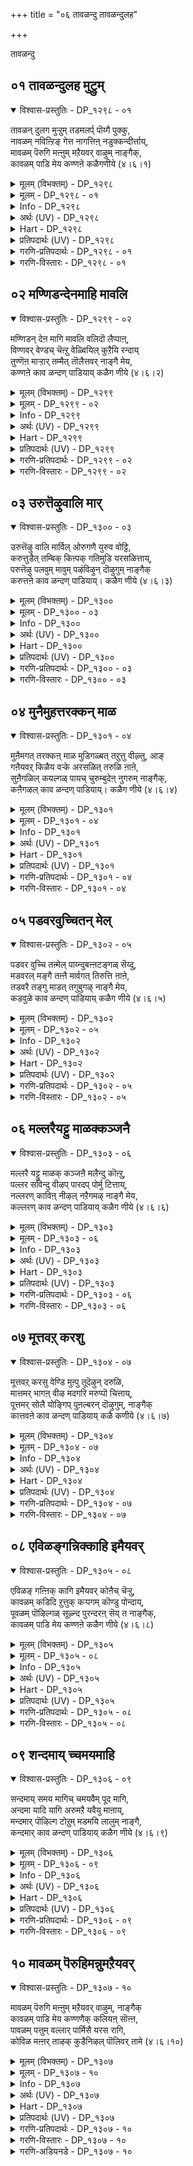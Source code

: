 +++
title = "०६ तावळन्दु तावळन्दुलह"

+++

तावळन्दु

## ०१ तावळन्दुलह मुट्रुम्

<details open><summary>विश्वास-प्रस्तुतिः - DP_१२९८ - ०१</summary>

तावळन् दुलग मुऱ्ऱुम् तडमलर्प् पॊय्गै पुक्कु,  
नावळम् नविऩ्ऱिङ् गेत्त नागत्तिऩ् नडुक्कन्दीर्त्ताय्,  
मावळम् पॆरुगि मऩ्ऩुम् मऱैयवर् वाऴुम् नाङ्गैक्,  
कावळम् पाडि मेय कण्णऩे कळैगणीये (४।६।१)
</details>

<details><summary>मूलम् (विभक्तम्) - DP_१२९८</summary>

१२९८ ## ता अळन्दु उलगम् मुऱ्ऱुम् *   
तड मलर्प् पॊय्गै पुक्कु *   
ना वळम् नविऩ्ऱु अङ्गु एत्त *   
नागत्तिऩ् नडुक्कम् तीर्त्ताय् **   
मा वळम् पॆरुगि मऩ्ऩुम् *   
मऱैयवर् वाऴुम् नाङ्गै *   
कावळम्बाडि मेय *   
कण्णऩे कळैगण् नीये १
</details>

<details><summary>मूलम् - DP_१२९८ - ०१</summary>

तावळन् दुलग मुऱ्ऱुम् तडमलर्प् पॊय्गै पुक्कु,  
नावळम् नविऩ्ऱिङ् गेत्त नागत्तिऩ् नडुक्कन्दीर्त्ताय्,  
मावळम् पॆरुगि मऩ्ऩुम् मऱैयवर् वाऴुम् नाङ्गैक्,  
कावळम् पाडि मेय कण्णऩे कळैगणीये (४।६।१)
</details>

<details><summary>Info - DP_१२९८</summary>

{'uv_id': 'PT_४_६', 'rAga': 'Madhyamāvati / मत्यमावदि', 'tAla': 'Jambai / जम्बै', 'bhAva': 'Self'}
</details>

<details><summary>अर्थः (UV) - DP_१२९८</summary>

उलगमॆल्लाम् सुऱ्ऱित्तिरिन्दु पॆरिय पूक्कळैयुडैय ऒरु तडागत्तिल् इऱङ्गि नावुक्कु इऩिय तिरुनामङ्गळै सॊल्लि तुदिक्क याऩैयिऩ् अच्चत्तै पोक्किऩवऩे! अदिग सॆल्वम् पॆरुगि इरुक्कुम् वैदिगर्गळ् वाऴुम् तिरुनाङ्गूरिऩ् तिरुक्कावळम्बाडियिलिरुक्कुम् कण्णऩे! नीये काप्पाऱ्ऱ वेण्डुम्
</details>

<details><summary>Hart - DP_१२९८</summary>

O Kaṇṇā, you measured the earth and the sky  
with your feet at the sacrifice of king Mahabali:  
You came to the large blooming pond,  
killed the crocodile and saved Gajendra the elephant  
when he worshiped you and called you:  
You stay in Kāvaḷandaṇbāḍi  
where wealth flourishes and Vediyars recite the Vedas:  
Take away our troubles:
</details>

<details><summary>प्रतिपदार्थः (UV) - DP_१२९८</summary>

**उलगम् मुऱ्ऱुम्** = उलगमॆल्लाम्; **ता अळन्दु** = सुऱ्ऱित्तिरिन्दु; **तड मलर्** = पॆरिय पूक्कळैयुडैय; **पॊय्गै** = ऒरु तडागत्तिल्; **पुक्कु** = इऱङ्गि; **ना वळम्** = नावुक्कु इऩिय; **नविऩ्ऱु** = तिरुनामङ्गळै सॊल्लि; **अङ्गु एत्त** = तुदिक्क; **नागत्तिऩ्** = याऩैयिऩ्; **नडुक्कम्** = अच्चत्तै; **तीर्त्ताय्!** = पोक्किऩवऩे!; **मा वळम्** = अदिग सॆल्वम्; **पॆरुगि मऩ्ऩुम्** = पॆरुगि इरुक्कुम्; **मऱैयवर् वाऴुम्** = वैदिगर्गळ् वाऴुम्; **नाङ्गै** = तिरुनाङ्गूरिऩ्; **कावळम्बाडि मेय** = तिरुक्कावळम्बाडियिलिरुक्कुम्; **कण्णऩे!** = कण्णऩे!; **कळैगण् नीये** = नीये काप्पाऱ्ऱ वेण्डुम्
</details>

<details><summary>गरणि-प्रतिपदार्थः - DP_१२९८ - ०१</summary>

तान् = तानु, उलहम् मुट्रुम् = लोकगळॆल्लवन्नू, अळन्दु = अळॆदु, तड = विशालवाद, मलर् = हूगळिरुव, पॊय् है = सरोवरवन्नु, पुक्कु = प्रवेशिसि, ना = नालगॆगॆ, वळम् = रुचिकरवाद्दु \(सॊगसाद्दु\), नविन्ऱु = हेळुत्ता, अङ्गु = अल्लि, एत्त = स्तुतिसुव, नाहत्तिन् = आनॆय, नडुक्कुम् = नडुकवन्नु, तीर् त्ताय् = तीरिसिदवने, मा = हिरिमॆयू, वळम् = सॊबगू, पॆरुहि = अभिवृद्धिगॊण्डु, मन्नु = शाश्वतवागिरुव मऱैयवर् = वेदविद्वांसरु, वाऴुम् = बाळुव, नाङ्गै = तिरुनाङ्गूरिन, कावळम् पादि = तिरुक्कावळम्बाडि क्षेत्रदल्लि, मेय = नॆलसिरुव, कण्णने = कृष्णने, कळै कणिये = सॊबगिन गणिये. 
</details>

<details><summary>गरणि-विस्तारः - DP_१२९८ - ०१</summary>

तानु लोकगळॆल्लवन्नू अळॆदु, विशालवाद हूगळिरुव सरोवरवन्नु प्रवेशिसि, नालगॆगॆ रुचिकरवाद सॊगसादन्नू \(भगवन्नामगळन्नु\) हेळुत्ता, अल्लि, स्तुतिसुव आनॆय नडुकवन्नु तीरिसिदवने, हिरिमॆयू सॊबगू वृद्धिगॊण्डु शाश्वतवागिरुव वेद विद्वांसरु वासिसुव तिरुनाङ्गूरिन तिरुक्कावळम्बाडि क्षेत्रदल्लि नॆलसिरुव कृष्णने, सॊबगिन गणिये. 

ई तिरुमॊऴियल्लि तिरुनाङ्गूरिन मत्तॊन्दु पवित्रक्षेत्रवाद तिरुक्कावळम्बाडियल्लि नॆलसिरुव भगवन्तनन्नु आळ्वाररु स्तुतिसुत्तारॆ. तिरुक्कावळम् पाडियू बहळ पवित्रवाद क्षेत्र. अल्लि वासिसुव भक्तरु भगवन्तन नामसङ्कीर्तनॆ माडुत्ता तम्म नालगॆगॆ अदर रुचियन्नु सवियुवन्तॆ माडुत्तारॆ. अल्लदॆ, अवरु वेदपण्डितरु. नालगॆगॆ अलङ्कारप्रायवाद वेदगळन्नुसदा पठिसुत्ता उच्चरिसुत्ता कालकळॆयुत्तारॆ. अल्लि नॆलसिरुव भगवन्तनुभक्तर कण्मनगळन्नु तणिसुव, सॊबगिन गणियाद श्रीकृष्णने, हिन्दॆ अवने तन्न ऎरडे हॆज्जॆगळिन्द ऎल्ला लोकगळन्नू अळॆदुकॊण्ड अद्भुताकारियाद त्रिविक्रमनु. कडुसङ्कटक्कॆ सिक्किबिद्द गजेन्द्रनन्नु मॊसळॆय बायिन्द रक्षिसि अनुग्रहिसिदवनु. “आ गजेन्द्रनन्नु, वेदपण्डितरन्नु, भक्तरन्नु रक्षिसुव हागॆये, स्वामी, नन्नन्नू कापाडु” ऎन्दु बेडुत्तारॆ, आळ्वाररु. 

दॊड्डदॊड्ड सुन्दरवाद तावरॆ हूगळु अरळिरुव विशालवाद सरोवरवन्नु, लोकवन्नॆल्ला सुत्ताडि बसवळिद आनॆयॊन्दु, तन्न दणिवन्नारिसिकॊळ्ळुवुदक्कागि, प्रवेशिसितु. अन्थ समयवन्ने कायुत्तिद्द मॊसळॆ अदर कालन्नु बलवागि हिडियितु. आनॆयु ऎष्टु ऎळॆदाडिदरू मॊसळॆयिन्द बिडिसिकॊळ्ळलु आगलिल्ल. बहळ हॊत्तु हीगॆ प्रयत्निसिदरू साध्यवागलिल्ल. आनॆय बलकुन्दितु. आग आनॆयु तन्न सॊण्डिलन्नु मेलक्कॆ ऎत्तिहिडिदु, “स्वामी रक्षिसु” ऎन्दु आर्तनाद माडितु. शरणागतर सङ्कटवन्नु निवारिसलु सिद्धनागिरुव भगवन्तनु अल्लिगॆ धाविसि बन्दु, तन्न चक्रायुधदिन्द मॊसळॆयन्नु संहरिसि, आनॆयन्नु सङ्कटदिन्द पारुमाडिदनु.
</details>

## ०२ मण्णिडन्देनमाहि मावलि

<details open><summary>विश्वास-प्रस्तुतिः - DP_१२९९ - ०२</summary>

मण्णिडन् देऩ मागि मावलि वलिदॊ लैप्पाऩ्,  
विण्णवर् वेण्डच् चॆऩ्ऱु वेळ्वियिल् कुऱैयि रन्दाय्  
तुण्णॆऩ माऱ्ऱार् तम्मैत् तॊलैत्तवर् नाङ्गै मेय,  
कण्णऩे काव ळन्दण् पाडियाय् कळैग णीये (४।६।२)
</details>

<details><summary>मूलम् (विभक्तम्) - DP_१२९९</summary>

१२९९ मण् इडन्दु एऩम् आगि * मावलि वलि तॊलैप्पाऩ् *   
विण्णवर् वेण्डच् चॆऩ्ऱु * वेळ्वियिल् कुऱै इरन्दाय् **   
तुण् ऎऩ माऱ्ऱार् तम्मैत् * तॊलैत्तवर् नाङ्गै मेय *   
कण्णऩे कावळम् तण् पाडियाय् * कळैगण् नीये २
</details>

<details><summary>मूलम् - DP_१२९९ - ०२</summary>

मण्णिडन् देऩ मागि मावलि वलिदॊ लैप्पाऩ्,  
विण्णवर् वेण्डच् चॆऩ्ऱु वेळ्वियिल् कुऱैयि रन्दाय्  
तुण्णॆऩ माऱ्ऱार् तम्मैत् तॊलैत्तवर् नाङ्गै मेय,  
कण्णऩे काव ळन्दण् पाडियाय् कळैग णीये (४।६।२)
</details>

<details><summary>Info - DP_१२९९</summary>

{'uv_id': 'PT_४_६', 'rAga': 'Madhyamāvati / मत्यमावदि', 'tAla': 'Jambai / जम्बै', 'bhAva': 'Self'}
</details>

<details><summary>अर्थः (UV) - DP_१२९९</summary>

वराहमाग अवतरित्तु पूमियै कुत्ति ऎडुत्तु वन्दवऩे! महाबलियिऩ् पलत्तै पोक्कुम्बडि तेवर्गळ् यासिक्क याग पूमियिल् सॆऩ्ऱु याचित्तुप् पॆऱ्ऱवऩे! पगैवर्गळै सीक्किरमाग वॆऩ्ऱु वाऴुम् वीरर्गळ् इरुक्कुम् तिरुनाङ्गूरिऩ् कुळिर्न्द सोलैगळैयुडैय तिरुक्कावळम्बाडियिलिरुक्कुम् कण्णऩे! नीये काप्पाऱ्ऱ वेण्डुम्
</details>

<details><summary>Hart - DP_१२९९</summary>

O Kaṇṇā, as a boar, you split open the earth  
and brought the earth goddess from the underworld:  
You went to the sacrifice of Mahabali as a dwarf  
to help the gods, asked for three feet of land  
and measured the earth and the sky:  
You stay in Kāvaḷandaṇbāḍi in Nāngai  
where the warriors living there conquer their enemies easily:  
Take away our troubles:
</details>

<details><summary>प्रतिपदार्थः (UV) - DP_१२९९</summary>

**एऩमागि** = वराहमाग अवतरित्तु; **मण्** = पूमियै; **इडन्दु** = कुत्ति ऎडुत्तु वन्दवऩे!; **मावलि वलि** = महाबलियिऩ् पलत्तै; **तॊलैप्पाऩ्** = पोक्कुम्बडि; **विण्णवर् वेण्ड** = तेवर्गळ् यासिक्क; **सॆऩ्ऱुवेळ्वियिल्** = याग पूमियिल् सॆऩ्ऱु; **कुऱै इरन्दाय्!** = याचित्तुप् पॆऱ्ऱवऩे!; **माऱ्ऱार् तम्मै** = पगैवर्गळै; **तुण् ऎऩ** = सीक्किरमाग; **तॊलैत्तवर्** = वॆऩ्ऱु वाऴुम् वीरर्गळ् इरुक्कुम्; **नाङ्गै मेय** = तिरुनाङ्गूरिऩ्; **तण्** = कुळिर्न्द सोलैगळैयुडैय; **कावळम् पाडियाय्!** = तिरुक्कावळम्बाडियिलिरुक्कुम्; **कण्णऩे!** = कण्णऩे!; **कळैगण् नीये** = नीये काप्पाऱ्ऱ वेण्डुम्
</details>

<details><summary>गरणि-प्रतिपदार्थः - DP_१२९९ - ०२</summary>

एनम् आहि = वराहनागि, मण् = भूमियन्नु, इडन्दु = हिडिदु उद्धरिसि, मावलि = बलिचक्रवर्तिय वलि = सामर्थ्यवन्नु, कॊलैवान् = नाशपडिसुवुदक्कागि, विण्णवर् = देवतॆगळु, वेण्ड = प्रार्थिसलु, शॆन्ऱु= होगि, वेळ्वियिल् = यागशालॆयल्लि, कुऱै = निनगॆ बेकागुवुदन्नु, इरन्दाय् = याचिसिदॆ, तुण्णॆन = बेग, माट्र्‍आर् तम्मै= शत्रुगळन्नु, तॊलैत्तवर् = तॊलगिसिदवर, नाङ्गै = तिरुनाङ्गूरिनल्लि, मेय = नॆलसिरुव, कण्णने = कृष्णने, कावळन्दण् पाडियाय् = तम्पाद तिरुक्कावळम्बाडियवने, कलैकणिये = सॊबगिन गणिये. 
</details>

<details><summary>गरणि-विस्तारः - DP_१२९९ - ०२</summary>

वराहनागि भूमियन्नु हिडिदु उद्धरिसि, बलिचक्रवर्तिय सामर्थ्यवन्नु नाशपडिसुवुदक्कागि देवतॆगळु प्रार्थिसिदाग, होगि यागशालॆयल्लि निनगॆ बेकाद्दन्नु याचिसिदॆ. शत्रुगळन्नु बेग तॊलगिसिदवर तिरुनाङ्गूरिनल्लि नॆलसिरुव कृष्णने, तम्पाद तिरुक्कावळम्बाडि क्षेत्रदल्लि नॆलसिरुववने, सॊबगिन गणिये. 

तम्पाद तिरुक्कावळम्बाडि क्षेत्रदल्लि वासिसुव जनरु वेदपारङ्गतरागि सात्विकरागि भक्तरागि इरतक्कवरु. आदरू, अवर क्षेत्रवन्नु आक्रमिसिकॊळ्ळलु शत्रुगळु ऎन्दरॆ पाण्ड्यराजनू चोळराजनू सेनासमेतरागि मुन्नुग्गिदाग, अवरन्नु क्षणकालदल्लिये, सोलिसि ओडिसिद समर्थरु. अवर रक्षकनागि, भगवन्तनु सॊबगिन गणियागि कृष्णस्वरूपनागि, अल्लिये नॆलसिद्दानॆ. आ स्वामिये, हिन्दॆ, आदिवराहनागि नीरिनल्लि मुळुगि अडगि होगिद्द भूमियन्नु तन्न कोरॆहल्लुगळिन्द हिडिदु, अदर स्थानक्कॆ ऎत्ति इरिसिदनु. राक्षसराजनाद बलिचक्रवर्तिय अपरिमितवाद सामर्थ्यक्कॆ हॆदरिद देवतॆगळु भगवन्तनल्लि मॊरॆयिट्टाग, स्वामियु बलिचक्रवर्तियु नडॆसुत्तिद्द यागशालॆगॆ वामनवटुवागि होदनु. तन्न पुट्टहॆज्जॆयल्लि मूरु हॆज्जॆगळष्टु नॆलवन्नु दानवागि याचिसिदनु. दानवन्नु स्वीकरिसिद कूडले स्वामियु त्रिविक्रमनागि बॆळॆदु, तन्न ऎरडु हॆज्जॆगळिन्दले ब्रह्माण्डवन्नॆल्ला आक्रमिसि मूरनॆय हॆज्जॆयन्नु बलिचक्रवर्तिय तलॆय मेलिरिसि, अवन्नु सुतललोकक्कॆ मॆट्टि, अवनन्नु ऎल्ल विधदल्लू अनुग्रहिसिदनु. हीगॆ भगवन्तनु ऎणॆयिल्लद सामर्थ्यवुळ्ळवनु.
</details>

## ०३ उरुत्तॆऴुवालि मार्

<details open><summary>विश्वास-प्रस्तुतिः - DP_१३०० - ०३</summary>

उरुत्तॆऴु वालि मार्विल् ओरुगणै युरुव वोट्टि,  
करुत्तुडैत् तम्बिक् किऩ्पक् गतिमुडि यरसळित्ताय्,  
परुत्तॆऴु पलवुम् मावुम् पऴंविऴुन् दॊऴुगुम् नाङ्गैक्  
करुत्तऩे काव ळन्दण् पाडियाय्। कळैग णीये (४।६।३)
</details>

<details><summary>मूलम् (विभक्तम्) - DP_१३००</summary>

१३०० उरुत्तु ऎऴु वालि मार्विल् *   
ऒरु कणै उरुव ओट्टि *   
करुत्तु उडैत् तम्बिक्कु * इऩ्बक्   
गतिर् मुडि अरसु अळित्ताय् **   
परुत्तु ऎऴु पलवुम् मावुम् *   
पऴम् विऴुन्दु ऒऴुगुम् नाङ्गै *   
करुत्तऩे कावळम् तण्   
पाडियाय् * कळैगण् नीये ३
</details>

<details><summary>मूलम् - DP_१३०० - ०३</summary>

उरुत्तॆऴु वालि मार्विल् ओरुगणै युरुव वोट्टि,  
करुत्तुडैत् तम्बिक् किऩ्पक् गतिमुडि यरसळित्ताय्,  
परुत्तॆऴु पलवुम् मावुम् पऴंविऴुन् दॊऴुगुम् नाङ्गैक्  
करुत्तऩे काव ळन्दण् पाडियाय्। कळैग णीये (४।६।३)
</details>

<details><summary>Info - DP_१३००</summary>

{'uv_id': 'PT_४_६', 'rAga': 'Madhyamāvati / मत्यमावदि', 'tAla': 'Jambai / जम्बै', 'bhAva': 'Self'}
</details>

<details><summary>अर्थः (UV) - DP_१३००</summary>

कोबत्तुडऩ् वन्द वालियिऩ् मार्बिले तैक्कुम्बडि ऒरु पाणत्तै पिरयोगित्तु करुत्तु उडैय अवऩ् तम्बिक्कु इऩ्बमयमाऩ ऒळिबॊरुन्दिय किरीडत्तैयुम् राज्यत्तैयुम् अळित्ताय् परुत्त पलाप्पऴङ्गळुम् माम्बऴङ्गळुम् कीऴेविऴुन्दु तेऩ् वॆळ्ळमिडुम् तिरुनाङ्गूरिऩ् कुळिर्न्द सोलैगळैयुडैय तिरुक्कावळम्बाडियिलिरुक्कुम् कर्त्तावाऩवऩे! नीये काप्पाऱ्ऱ वेण्डुम्
</details>

<details><summary>Hart - DP_१३००</summary>

You shot your arrow through Vāli’s chest  
when he came to fight with you angrily and killed him  
and you gave the kingdom and the shining crown  
of Kishkinda to his brother, good-natured Sugrivan:  
You stay in Kāvaḷandaṇbāḍi in Nāngai  
where mango fruits ripening on the trees  
fall on jackfruits and the juice of both fruits flows on the ground:  
Take away our troubles:
</details>

<details><summary>प्रतिपदार्थः (UV) - DP_१३००</summary>

**उरुत्तु** = कोबत्तुडऩ्; **ऎऴु वालि** = वन्द वालियिऩ्; **मार्विल्** = मार्बिले तैक्कुम्बडि; **ओरु कणै** = ऒरु पाणत्तै; **उरुव ओट्टि** = पिरयोगित्तु; **करुत्तु उडै** = करुत्तु उडैय; **तम्बिक्कु** = अवऩ् तम्बिक्कु; **इऩ्ब** = इऩ्बमयमाऩ; **गतिर्** = ऒळिबॊरुन्दिय; **मुडि अरसु** = किरीडत्तैयुम् राज्यत्तैयुम्; **अळित्ताय्** = अळित्ताय्; **परुत्तु ऎऴु** = परुत्त; **पलवुम्** = पलाप्पऴङ्गळुम्; **मावुम् पऴम्** = माम्बऴङ्गळुम्; **विऴुन्दु** = कीऴेविऴुन्दु; **ऒऴुगुम्** = तेऩ् वॆळ्ळमिडुम्; **नाङ्गै** = तिरुनाङ्गूरिऩ्; **तण्** = कुळिर्न्द सोलैगळैयुडैय; **कावळम् पाडियाय्!** = तिरुक्कावळम्बाडियिलिरुक्कुम्; **करुत्तऩे!** = कर्त्तावाऩवऩे!; **कळैगण् नीये** = नीये काप्पाऱ्ऱ वेण्डुम्
</details>

<details><summary>गरणि-प्रतिपदार्थः - DP_१३०० - ०३</summary>

उरुत्तु = कोपगॊण्डु, ऎऴु = मेलॆ बिद्द \(ऎद्दु बन्द\), वालि मार् बिल्= वालिय ऎदॆयल्लि, ऒरु कणै= ऒन्दु बाणवन्नु, उरुव = पूर्तियागि, ओट्टि = तूरिसि \(ओडिसि\), करुत्तु उडै = आत्मगौरववुळ्ळ, तम्बिक्कु = \(अवन\) तम्मनिगॆ, इन् बम् = विश्वासवन्नू, कदिर् मुडि = हॊळॆयुव किरीटवन्नू, अरशु= राज्यवन्नू, इत्ताय् = कॊट्टवने, परुत्तु ऎऴु = दप्पनागि बॆळॆयुव, पलवुम् = हलसिन मरगळिन्दलू, मावुम् = माविनमरगळिन्दलू, पऴम् = हण्णुगळु, विऴुन्दु = उदुरिबिद्दु, ऒऴुहुम् = मधुररसवन्नु ऒसरुव, नाङ्गै = तिरुनाङ्गूरिन, करुत्तने = कृष्णने \(करियने\) तण् कावळम्बाडियाय् = तम्पाद तिरुक्कावळम्बाडियवने, कळैकणिये = सॊबगिन गणिये. 
</details>

<details><summary>गरणि-विस्तारः - DP_१३०० - ०३</summary>

कोपगॊण्डु ऎद्दुबन्द वालिय ऎदॆयल्लि ऒन्दु बाणवन्नु पूर्तियागि ओडिसि, आत्मगौरववुळ्ळ \(अवन\) तम्मनिगॆ विश्वासवन्नू, हॊळॆयुव किरीटवन्नू, राज्यवन्नू कॊट्टवने, दप्पनागि बॆळॆयुव हलसिन मरगळिन्दलू माविन मरगळिन्दलू हण्णुगळु उदुरिबिद्दु मधुररसवन्नु ऒसरुव तिरुनाङ्गूरिन तम्पाद तिरुक्कावळम्बाडियल्लि नॆलसिरुववने, करियने \(कृष्णने\), सॊबगिन गणिये. 

वालियू सुग्रीवनू अण्णतम्मन्दिरु. अवरिब्बर जगळदल्लि तम्मनन्नु राज्यभ्रष्टनन्नागि माडिदवनु वालि. वालियन्नु ऎदुरिसि होराडिदवरागलि अवन ऎदॆगॆ बाणवन्नु नाटिदवरागलि इल्ल. अवनु अमित पराक्रमि. ऎदुरागि निन्तवर अर्धसत्ववन्ने अवनु सॆळॆदुकॊण्डु बिडुत्तिद्द. तम्मन विषयदल्लि दुष्टनागि वर्तिसिद अवन ऎदॆयल्लि बाणवु पूर्तियागि तूरुवन्तॆ अदन्नु प्रयोगिसिदवनु भगवन्तने श्रीरामावतारियागि श्रीरामन बाणक्कॆ यावुदू तडॆयिल्ल. प्रयोग माडिदनॆन्दरॆ, अदु गुरियन्नु साधिसलेबेकु. अन्थ पराक्रमरामनदु. अवन औदार्यवू अष्टे दॊड्डदु. वालियन्नु वधिसि, राज्यभ्रष्टनाद अवन तम्म सुग्रीवनिगॆ तन्न मैत्रियन्नू, किष्किन्धॆय राजत्ववन्नू कॊट्टु अनुग्रहिसिदनु स्वामि. आ स्वामिये ईग तिरुनाङ्गूरिन तिरुक्कावलम्बाडिक्षेत्रदल्लि सौन्दर्यद निधियागि, आकर्षकनाद श्रीकृष्णनागि भक्तरिन्द पूजॆयन्नु कैगॊळ्ळुत्तिद्दानॆ. “सुग्रीवनल्लि हेगॆ कनिकरगॊण्डु अवनन्नु अनुग्रहिसिदॆयो हागॆये नन्नन्नु कापाडु” ऎन्नुत्तारॆ आळ्वाररु.
</details>

## ०४ मुनैमुहत्तरक्कन् माळ

<details open><summary>विश्वास-प्रस्तुतिः - DP_१३०१ - ०४</summary>

मुऩैमगत् तरक्कऩ् माळ मुडिगळ्बत् तऱुत्तु वीऴ्त्तु, आङ्  
गऩैयवऱ् किळैय वऱ्के अरसळित् तरुळि ऩाऩे,  
सुऩैगळिल् कयल्गळ् पायच् चुरुम्बुदेऩ् नुगरुम् नाङ्गैक्,  
कऩैगऴल् काव ळन्दण् पाडियाय्। कळैग णीये (४।६।४)
</details>

<details><summary>मूलम् (विभक्तम्) - DP_१३०१</summary>

१३०१ मुऩैमुगत्तु अरक्कऩ् माळ *   
मुडिगळ् पत्तु अऱुत्तु वीऴ्त्तु * आङ्गु   
अऩैयवऱ्कु इळैयवऱ्के *   
अरसु अळित्तु अरुळिऩाऩे **   
सुऩैगळिल् कयल्गळ् पायच् *   
सुरुम्बु तेऩ् नुगरुम् नाङ्गै *   
कऩै कऴल् कावळम् तण्   
पाडियाय् * कळैगण् नीये ४
</details>

<details><summary>मूलम् - DP_१३०१ - ०४</summary>

मुऩैमगत् तरक्कऩ् माळ मुडिगळ्बत् तऱुत्तु वीऴ्त्तु, आङ्  
गऩैयवऱ् किळैय वऱ्के अरसळित् तरुळि ऩाऩे,  
सुऩैगळिल् कयल्गळ् पायच् चुरुम्बुदेऩ् नुगरुम् नाङ्गैक्,  
कऩैगऴल् काव ळन्दण् पाडियाय्। कळैग णीये (४।६।४)
</details>

<details><summary>Info - DP_१३०१</summary>

{'uv_id': 'PT_४_६', 'rAga': 'Madhyamāvati / मत्यमावदि', 'tAla': 'Jambai / जम्बै', 'bhAva': 'Self'}
</details>

<details><summary>अर्थः (UV) - DP_१३०१</summary>

युत्तगळत्तिल् इरावणऩ् मुडियुम्बडि पत्तुत् तलैगळैयुम् अऱुत्तु वीऴ्त्तियवऩुम् अङ्गु रावणऩिऩ् तम्बिक्के अरसु अळित्तु अरुळिऩवऩे! नीर्निलैगळिल् कयल्मीऩ्गळ् तुळ्ळिओड वण्डुगळ् तेऩ् परुगुमिडमाऩ तिरुनाङ्गूरिऩ् ऒलिक्किऩ्ऱ वीरत्तण्डैयै उडैयवऩाऩ कुळिर्न्द सोलैगळैयुडैय तिरुक्कावळम्बाडियिलिरुक्कुम् नीये काप्पाऱ्ऱ वेण्डुम्
</details>

<details><summary>Hart - DP_१३०१</summary>

You fought with the Rākshasa Rāvaṇa,  
cut off his ten heads and gave the kingdom of Lanka  
to his brother Vibhishana, granting him your grace:  
Ornamented with anklets, you stay in Kāvaḷandaṇbāḍi in Nāngai,  
where fish frolic in the mountain springs  
and bees drink honey from the flowers:  
Take away our troubles:
</details>

<details><summary>प्रतिपदार्थः (UV) - DP_१३०१</summary>

**मुऩै मुगत्तु** = युत्तगळत्तिल्; **अरक्कऩ् माळ** = इरावणऩ् मुडियुम्बडि; **मुडिगळ् पत्तु** = पत्तुत् तलैगळैयुम्; **अऱुत्तुवीऴ्त्तु** = अऱुत्तु वीऴ्त्तियवऩुम्; **आङ्गु अऩैयवऱ्कु** = अङ्गु रावणऩिऩ्; **इळैयवऱ्के** = तम्बिक्के; **अरसु अळित्तु** = अरसु अळित्तु; **अरुळिऩाऩे!** = अरुळिऩवऩे!; **सुऩैगळिल्** = नीर्निलैगळिल्; **कयल्गळ् पाय** = कयल्मीऩ्गळ् तुळ्ळिओड; **सुरुम्बु** = वण्डुगळ्; **तेऩ् नुगरुम्** = तेऩ् परुगुमिडमाऩ; **नाङ्गै** = तिरुनाङ्गूरिऩ्; **कऩै** = ऒलिक्किऩ्ऱ; **कऴल्** = वीरत्तण्डैयै उडैयवऩाऩ; **तण्** = कुळिर्न्द सोलैगळैयुडैय; **कावळम् पाडियाय्!** = तिरुक्कावळम्बाडियिलिरुक्कुम्; **कळैगण् नीये** = नीये काप्पाऱ्ऱ वेण्डुम्
</details>

<details><summary>गरणि-प्रतिपदार्थः - DP_१३०१ - ०४</summary>

मुनैमुहत्तु = युद्धभूमियल्लि, अरक्कन् = राक्षसनाद राअणनु, माळ = मडियलॆन्दु, \(मडियुवन्तॆ\), मुडिहळ् पत्तु = \(अवन\) हत्तु तलॆगळन्नु, अऱुत्तु वीऴ् त्तु = कत्तरिसि बीळिसि \(कॆडवि\), अनैयवऱ् कु = अन्थ दुष्टस्वभावदवनिगॆ, इळैयवऱ् के = तम्मनिगे, अरशु = राज्यभारवन्नु, अळित्तु = कॊट्टु, अरुळिनाने = अनुग्रहिसिदवने, शुनैहळिल् = नीर् नॆलॆगळल्लि, कयल् हळ् पाय = कयल् मीनुगळु चिम्मि नॆगॆयुत्तिरलु, शुरुम्बु = दुम्बिगळु, तेन् नुहरुम् = जेनन्नु कुडियुत्तिरुव, नाङ्गै = तिरुनाङ्गूरिन, कनै कऴल् = गद्दलमाडुव \(सद्दुमाडुव\) काल्गॆज्जॆगळ, तण् = तम्पाद, कावळम्बाडियाय् = कावळम्बाडि क्षेत्रदल्लि नॆलसिरुववने, कळैकणिये = सॊबगिन गणिये. 
</details>

<details><summary>गरणि-विस्तारः - DP_१३०१ - ०४</summary>

युद्धभूमियल्लि राक्षसनाद रावणनु मडियुवन्तॆ अवन हत्तु तलॆगळन्नु कत्तरिसिकॆडवि, अन्थदुष्टस्वभावदवनिगॆ तम्मनादवनिगे राज्यवन्नित्तु अनुग्रहिसिदवने, नीरिन नॆलॆगळल्लि कयल् मीनुगळु चिम्मि नॆगॆयुत्तिरुव, दुम्बिगळु जेनन्नु कुडियुत्तिरुव, काल्गॆज्जॆगळु सद्दुमाडुत्तिरुव तिरुनाङ्गूरिन तम्पादकावळम्बाडि क्षेत्रदल्लि नॆलसिरुववने, सॊबगिन गणिये. 

श्रीरामावतारियाद भगवन्तनु दुष्टरावणनन्नु सदॆबडिदु, शरणु बन्दवन राक्षसनादरू सह, रावणन तम्मनाद विभीषणनिगॆ लङ्कॆय राज्यवन्नित्तु अनुग्रहिसिदनु. आ स्वामिये ईग तिरुनाङ्गूरिन तिरुक्कारळम्बाडि क्षेत्रदल्लि श्रीकृष्णस्वरूपियागि सॊबगिन गणियागि नॆलसिद्दानॆ. अवनिरुवल्लि आनन्दक्कू उत्साहक्कू अड्डियुण्टे? तम्पाद नीरिन नॆलॆगळल्लि कयलु मीनुगळु आनन्ददिन्द चिम्मि नॆगॆदाडुत्तवॆ. अरळि मधुवन्नु सूसुव हूगळल्लि मधुपान माडुत्ता दुम्बिगळु आनन्ददिन्द कालकळॆयुत्तवॆ. कार्यनिरतराद स्त्रीयरु उत्साहगॊण्डु नडॆदाडुत्तारॆ. कयलु मीनुगळ चटुवटिकॆयल्लि आद सद्दू, जेनुसवियुव दुम्बिगळु माडुव सद्दू, स्त्रीयर काल्गॆज्जॆगळ सद्दू ऒन्दरल्लॊन्दु कूडिकॊण्डु, आनन्दवन्नु ऎल्लर मनस्सिनल्लू उक्किसुत्तदॆ. “स्वामी, निनगॆ शरणागतनाद विभीषणनन्नु सलहिद हागॆ, नन्नन्नू कापाडु” ऎन्नुत्तारॆ आळ्वाररु.
</details>

## ०५ पडवरवुच्चितन् मेल्

<details open><summary>विश्वास-प्रस्तुतिः - DP_१३०२ - ०५</summary>

पडवर वुच्चि तऩ्मेल् पाय्न्दुबऩ्ऩटङ्गळ् सॆय्दु,  
मडवरल् मङ्गै तऩ्ऩै मार्वगत् तिरुत्ति ऩाऩे,  
तडवरै तङ्गु माडत् तगुबुगऴ् नाङ्गै मेय,  
कडवुळे काव ळन्दण् पाडियाय् कळैग णीये (४।६।५)
</details>

<details><summary>मूलम् (विभक्तम्) - DP_१३०२</summary>

१३०२ पड अरवु उच्चि तऩ्मेल् *   
पाय्न्दु पल् नडङ्गळ्सॆय्दु *   
मडवरल् मङ्गै तऩ्ऩै *   
मार्वगत्तु इरुत्तिऩाऩे **   
तड वरै तङ्गु माडत् *   
तगु पुगऴ् नाङ्गै मेय *   
कडवुळे कावळम् तण्   
पाडियाय् * कळैगण् नीये ५
</details>

<details><summary>मूलम् - DP_१३०२ - ०५</summary>

पडवर वुच्चि तऩ्मेल् पाय्न्दुबऩ्ऩटङ्गळ् सॆय्दु,  
मडवरल् मङ्गै तऩ्ऩै मार्वगत् तिरुत्ति ऩाऩे,  
तडवरै तङ्गु माडत् तगुबुगऴ् नाङ्गै मेय,  
कडवुळे काव ळन्दण् पाडियाय् कळैग णीये (४।६।५)
</details>

<details><summary>Info - DP_१३०२</summary>

{'uv_id': 'PT_४_६', 'rAga': 'Madhyamāvati / मत्यमावदि', 'tAla': 'Jambai / जम्बै', 'bhAva': 'Self'}
</details>

<details><summary>अर्थः (UV) - DP_१३०२</summary>

पडङ्गळैयुडैय काळिय नागत्तिऩ् तलै मेल् पाय्न्दु पल नडऩङ्गळ् आडि मडमैक् कुणम् वाय्न्द तिरुमगळै मार्बिल् इरुत्तिऩवऩे! पॆरिय मलैगळ् पोऩ्ऱ माळिगैगळैयुडैयदुम् तगुन्द पुगऴैयुडैयदुमाऩ नाङ्गै तिरुनाङ्गूरिऩ् कुळिर्न्द सोलैगळैयुडैय तिरुक्कावळम्बाडियिलिरुक्कुम् कडवुळे! नीये काप्पाऱ्ऱ वेण्डुम्
</details>

<details><summary>Hart - DP_१३०२</summary>

O lord, you climbed on the head  
of the snake Kālingan and danced on it  
and you embrace beautiful Lakshmi on your chest:  
You stay in Kāvaḷandanbāḍi in famous Nāngai  
filled with palaces as large as hills:  
Take away our troubles:
</details>

<details><summary>प्रतिपदार्थः (UV) - DP_१३०२</summary>

**पड अरवु** = पडङ्गळैयुडैय; **उच्चि तऩ्** = काळिय नागत्तिऩ् तलै; **मेल् पाय्न्दु** = मेल् पाय्न्दु; **पल् नडङ्गळ् सॆय्दु** = पल नडऩङ्गळ् आडि; **मडवरल्** = मडमैक् कुणम् वाय्न्द; **मङ्गै तऩ्ऩै** = तिरुमगळै; **मार्वगत्तु** = मार्बिल्; **इरुत्तिऩाऩे!** = इरुत्तिऩवऩे!; **तड वरै** = पॆरिय मलैगळ् पोऩ्ऱ; **तङ्गु माड** = माळिगैगळैयुडैयदुम्; **तगु पुगऴ्** = तगुन्द पुगऴैयुडैयदुमाऩ; **नाङ्गै मेय** = नाङ्गै तिरुनाङ्गूरिऩ्; **तण्** = कुळिर्न्द सोलैगळैयुडैय; **कावळम् पाडियाय्!** = तिरुक्कावळम्बाडियिलिरुक्कुम्; **कडवुळे!** = कडवुळे!; **कळैगण् नीये** = नीये काप्पाऱ्ऱ वेण्डुम्
</details>

<details><summary>गरणि-प्रतिपदार्थः - DP_१३०२ - ०५</summary>

पडम् अरवु = हॆडॆगळुळ्ळ सर्पद, उच्चितन् मेल् = तलॆय मेलॆ, पाय्न्दु = हारिकॊण्डु, पल् नडङ्गळ् शॆय्दु = बगॆबगॆय नाट्यवन्नाडि, मडवरल् = परिशुद्धस्वभावदवळाद, मङ्गै तन्नै = देवियन्नु, मार् बहत्तु = वक्षदल्लिये, इरुत्तिनाने = इरिसिकॊण्डवने, तडवरै = विशालवाद बण्डॆगळ, \(बॆट्टगळ\), तङ्गु = इरुव, माडम् = महडिमनॆगळू तहु पुहऴ् = अवक्कॆ तक्क कीर्तियन्नू उळ्ळ, नाङ्गै = तिरुनाङ्गूरिनल्लि, मेय = नॆलसिरुव, कडवुळे = सर्वाधिकने, तण् कावळम् पाडि आय् = तम्पाद कावळम् पाडि क्षेत्रदवने, कळै कणिये = सॊबगिन गणिये. 
</details>

<details><summary>गरणि-विस्तारः - DP_१३०२ - ०५</summary>

हॆडॆगळुळ्ळ सर्पद तलॆय मेलक्कॆ हारिकॊण्डु अल्लि बगॆबगॆय नाट्यवन्नाडिदवने, परिशुद्ध स्वभावदवळाद \(मुग्धळाद\) श्रीदेवियन्नु निन्न वक्षस्थलदल्लिये इरिसिकॊण्डवने, दॊड्ड बॆट्टदन्तॆ इरुव महडि मनॆगळन्नू अवक्कॆ तक्क कीर्तियन्नू उळ्ळ तिरुनाङ्गूरिनल्लि नॆलसिरुव सर्वाधिकने, तम्पाद तिरुक्कावळम् पाडि क्षेत्रदल्लि नॆलसिरुववने, सॊबगिन गणिये. 

भगवन्तनु श्रीकृष्णनागि अवतरिसिदाग, काळिन्दी मडुविनल्लि जीविसुत्तिद्द भयङ्करवाद काळीयनॆम्ब विषसर्पवन्नु कॆणकि, अदर हॆडॆय मेलॆ बगॆबगॆय नर्तनगळन्नाडिदनु. काळीयनन्नु हीगॆ हण्णुमाडि, अदु भगवन्तनल्लि शरणुबन्दाग, अदन्नु कापाडिदनु. समुद्रमथन कालदल्लि पाल्गडलल्लि कमलद हूविनल्लि अदर हॆडॆय मेलॆ बगॆबगॆय नर्तनगळन्नाडिदनु. काळीयनन्नु हीगॆ हण्णु माडि, अदु भगवन्तनल्लि शरणु बन्दाग, अदन्नु कापाडिदनु. 

समुद्रमथन कालदल्लि पाल्गडलल्लि कमलद हूविनल्लि जनिसिद मुग्धळु परिशुद्धळू आद श्रीदेविगॆ भगवन्तनु तन्न वक्षस्थलदल्लिये नित्यवास माडलु ऎडॆकॊट्टु, अनुग्रहिसिदनु. 

बॆट्टदष्टु ऎत्तरवाद उप्परिगॆ मनॆगळुळ्ळ तिरुनाङ्गूरिन कीर्तियन्नु बॆळगिसलु, ईग, स्वामियु अल्लिये नॆलसिद्दानॆ. 

अल्लदॆ, तम्पाद तिरुक्कावळम् पाडि क्षेत्रदल्लि सॊबगिन गणियागि कङ्गॊळिसुत्तिद्दानॆ. 

अल्लदॆ, तम्पाद तिरुक्कावळम् पाडि क्षेत्रदल्लि सॊबगिन गणियागि कङ्गॊळिसुत्तिद्दानॆ. 

’स्वामी, निनगॆ शरणुबन्द काळीयनन्नु अनुग्रहिसि रक्षिसिद हागॆये, नन्नन्नू कापाडु” – ऎन्नुत्तारॆ, आळ्वाररु.
</details>

## ०६ मल्लरैयट्टु माळक्कञ्जनै

<details open><summary>विश्वास-प्रस्तुतिः - DP_१३०३ - ०६</summary>

मल्लरै यट्टु माळक् कञ्जऩै मलैन्दु कॊऩ्ऱु,  
पल्लर सविन्दु वीऴप् पारदप् पोर्मु टित्ताय्,  
नल्लरण् काविऩ् नीऴल् नऱैगमऴ् नाङ्गै मेय,  
कल्लरण् काव ळन्दण् पाडियाय् कळैग णीये (४।६।६)
</details>

<details><summary>मूलम् (विभक्तम्) - DP_१३०३</summary>

१३०३ मल्लरै अट्टु माळक् *   
कञ्जऩै मलैन्दु कॊऩ्ऱु *   
पल् अरसु अविन्दु वीऴप् *   
पारदप् पोर् मुडित्ताय् **   
नल् अरण् काविऩ् नीऴल् *   
नऱै कमऴ् नाङ्गै मेय *   
कल् अरण् कावळम् तण्   
पाडियाय् * कळैगण् नीये ६
</details>

<details><summary>मूलम् - DP_१३०३ - ०६</summary>

मल्लरै यट्टु माळक् कञ्जऩै मलैन्दु कॊऩ्ऱु,  
पल्लर सविन्दु वीऴप् पारदप् पोर्मु टित्ताय्,  
नल्लरण् काविऩ् नीऴल् नऱैगमऴ् नाङ्गै मेय,  
कल्लरण् काव ळन्दण् पाडियाय् कळैग णीये (४।६।६)
</details>

<details><summary>Info - DP_१३०३</summary>

{'uv_id': 'PT_४_६', 'rAga': 'Madhyamāvati / मत्यमावदि', 'tAla': 'Jambai / जम्बै', 'bhAva': 'Self'}
</details>

<details><summary>अर्थः (UV) - DP_१३०३</summary>

मल्लर्गळै माळुम्बडि सॆय्दु कंसऩै ऎदिरिट्टु सॆऩ्ऱु कॊऩ्ऱु पल्लायिरम् अरसर्गळ् माण्डु विऴ पारदप् पोरै मुडित्तवऩे! नल्ल अऴगिय सोलैगळिऩ् निऴलिले मणम् वीसुम् तिरुनाङ्गूरिऩ् कुळिर्न्द सोलैगळैयुडैय तिरुक्कावळम्बाडियिलिरुक्कुम् कडवुळे! नीये काप्पाऱ्ऱ वेण्डुम्
</details>

<details><summary>Hart - DP_१३०३</summary>

You killed Kamsan and fought with the wrestlers he sent  
and you made the kingdom of the Kauravas fall  
and conquered the Pandavas’ enemies in the Bharatha war:  
You stay in Kāvaḷandaṇbāḍi protected by stone walls in Nāngai  
where the shade of the trees in the groves spreads  
along with the fragrance of pollen:
</details>

<details><summary>प्रतिपदार्थः (UV) - DP_१३०३</summary>

**मल्लरै** = मल्लर्गळै; **अट्टु माळ** = माळुम्बडि सॆय्दु; **कञ्जऩै** = कंसऩै ऎदिरिट्टु; **मलैन्दु कॊऩ्ऱु** = सॆऩ्ऱु कॊऩ्ऱु; **पल् अरसु** = पल्लायिरम् अरसर्गळ्; **अविन्दु वीऴ** = माण्डु विऴ; **पारदप् पोर्** = पारदप् पोरै; **मुडित्ताय्!** = मुडित्तवऩे!; **नल् अरण्** = नल्ल अऴगिय; **काविऩ् नीऴल्** = सोलैगळिऩ् निऴलिले; **नऱै कमऴ्** = मणम् वीसुम्; **नाङ्गै मेय** = तिरुनाङ्गूरिऩ्; **तण्** = कुळिर्न्द सोलैगळैयुडैय; **कावळम् पाडियाय्!** = तिरुक्कावळम्बाडियिलिरुक्कुम्; **कडवुळे!** = कडवुळे!; **कळैगण् नीये** = नीये काप्पाऱ्ऱ वेण्डुम्
</details>

<details><summary>गरणि-प्रतिपदार्थः - DP_१३०३ - ०६</summary>

मल्लरै = मल्लरन्नु, माळ = सायुवन्तॆ, अट्टु = नलुगिसि, कञ्जनै = कंसनन्नु, मलैन्दु = ऎदुरिसि होगि, कॊन्ऱु = कॊन्दु, पल् अरशु = अनेक अरसरु, अविन्दु वीळ = अळिसिहोगुवन्तॆ, पारदम् पोर् = भारतयुद्धवन्नु, मुडित्ताय् = मुगिसिदवने, नल् = उत्तमवाद, अरण् = कोटॆय हागॆ इरुव, काविन् = तोपुगळ, नीऴल् = नॆरळल्लि, नऱैकमऴ् = परिमळवु बीसुव, नाङ्गै = तिरुनाङ्गूरिनल्लि मेय = नॆलसिरुव, कल् अरण् = कल्लिन कोटॆयुळ्ळ, तण् = तम्पाद, कावळम् पाडि आय् = कावळम् पाडि क्षेत्रद स्वामिये, कळैकणिये = सॊबगिन गणिये. 
</details>

<details><summary>गरणि-विस्तारः - DP_१३०३ - ०६</summary>

भगवन्तनु श्रीकृष्णनागि अवतरिसि, मुष्ठिक, चाणूर मुन्ताद नुरित मल्लरु मडियुवन्तॆ अवरन्नु मल्लयुद्धदल्लि नलुगिसिदनु. कंसनन्नु ऎदुरिसिहोगि, अवनन्नु कॊन्दनु. बहळ हॆच्चिन सङ्ख्यॆयल्लि राजरु अळियुवन्तॆ भारत युद्धवन्नु मुगिसिदनु. आ स्वामिये ईग तिरुनाङ्गूरन्नु भद्रवाद कोटॆयन्तॆ सुत्तुवरिदिरुव दट्टवाद तोपुगळ नॆरळल्लिरुव कल्लिन कोटॆय तम्पाद तिरुक्कावळम् पाडिक्षेत्रदल्लि, परिमळबीसुव वातावरणदल्लि सॊबगिन गणियागि नॆलसिद्दानॆ.
</details>

## ०७ मूत्तवऱ् करशु

<details open><summary>विश्वास-प्रस्तुतिः - DP_१३०४ - ०७</summary>

मूत्तवऱ् करसु वेण्डि मुऩ्पु तूदॆऴुन् दरुळि,  
मात्तमर् भागऩ् वीऴ मदगरि मरुप्पॊ चित्ताय्,  
पूत्तमर् सोलै योङ्गिप् पुऩल्बरन् दॊऴुगुम्, नाङ्गैक्  
कात्तवऩे काव ळन्दण् पाडियाय् कळै कणीये (४।६।७)
</details>

<details><summary>मूलम् (विभक्तम्) - DP_१३०४</summary>

१३०४ मूत्तवऱ्कु अरसु वेण्डि *   
मुऩ्बु तूदु ऎऴुन्दरुळि *   
मात्तु अमर् भागऩ् वीऴ *   
मद करि मरुप्पु ऒचित्ताय् **   
पूत्तु अमर् सोलै ओङ्गिप् *   
पुऩल् परन्दु ऒऴुगुम् नाङ्गै *   
कात्तऩे कावळम् तण्  
पाडियाय् * कळैगण् नीये ७
</details>

<details><summary>मूलम् - DP_१३०४ - ०७</summary>

मूत्तवऱ् करसु वेण्डि मुऩ्पु तूदॆऴुन् दरुळि,  
मात्तमर् भागऩ् वीऴ मदगरि मरुप्पॊ चित्ताय्,  
पूत्तमर् सोलै योङ्गिप् पुऩल्बरन् दॊऴुगुम्, नाङ्गैक्  
कात्तवऩे काव ळन्दण् पाडियाय् कळै कणीये (४।६।७)
</details>

<details><summary>Info - DP_१३०४</summary>

{'uv_id': 'PT_४_६', 'rAga': 'Madhyamāvati / मत्यमावदि', 'tAla': 'Jambai / जम्बै', 'bhAva': 'Self'}
</details>

<details><summary>अर्थः (UV) - DP_१३०४</summary>

मुऩ्बॊरु समयम् तरुमबुत्तिरऩुक्कु अरसळिक्क विरुम्बि तूदु सॆऩ्ऱवऩे! याऩैयिऩ् मीदु अमर्न्द भागऩ् कीऴे विऴ याऩैयिऩ् कॊम्बै मुऱित्तवऩे! पूत्तुक् कुलुङ्गुम् सोलैगळ् ओङ्गि वळर नीर् नालाबक्कमुम् पाय्न्दु ओडुम् तिरुनाङ्गूरिऩ् कुळिर्न्द सोलैगळैयुडैय तिरुक्कावळम्बाडियिलिरुक्कुम् कडवुळे! नीये काप्पाऱ्ऱ वेण्डुम्
</details>

<details><summary>Hart - DP_१३०४</summary>

O lord, you went to Duryodhana's assembly as a messenger  
and asked for a part of the kingdom for the Pandavas:  
You killed the mahout and broke the tusks  
of the angry elephant Kuvalayābeeḍam:  
You stay in Kāvaḷandaṇbāḍi in Nāngai  
where groves flourish and bloom with abundant flowers  
that spread their fragrance everywhere  
and the water of the Kāviri flows all over the land:  
Take away our troubles:
</details>

<details><summary>प्रतिपदार्थः (UV) - DP_१३०४</summary>

**मुऩ्बु** = मुऩ्बॊरु समयम्; **मूत्तवऱ्कु** = तरुमबुत्तिरऩुक्कु; **अरसु वेण्डि** = अरसळिक्क विरुम्बि; **तूदु ऎऴुन्दरुळि** = तूदु सॆऩ्ऱवऩे!; **मात्तु अमर्** = याऩैयिऩ् मीदु अमर्न्द; **भागऩ् वीऴ** = भागऩ् कीऴे विऴ; **मद करि** = याऩैयिऩ् कॊम्बै; **मरुप्पु ऒचित्ताय्** = मुऱित्तवऩे!; **पूत्तु अमर्** = पूत्तुक् कुलुङ्गुम्; **सोलै ओङ्गि** = सोलैगळ् ओङ्गि वळर; **पुऩल् परन्दु** = नीर् नालाबक्कमुम्; **ऒऴुगुम्** = पाय्न्दु ओडुम्; **नाङ्गै** = तिरुनाङ्गूरिऩ्; **तण्** = कुळिर्न्द सोलैगळैयुडैय; **कावळम् पाडियाय्!** = तिरुक्कावळम्बाडियिलिरुक्कुम्; **कडवुळे!** = कडवुळे!; **कळैगण् नीये** = नीये काप्पाऱ्ऱ वेण्डुम्
</details>

<details><summary>गरणि-प्रतिपदार्थः - DP_१३०४ - ०७</summary>

मूत्तवऱ् कु = हिरियवनिगॆ \(धर्मराजनिगॆ\), अरशु = राज्यवन्नु, वेण्डि = प्रार्थिसलु, मुन् बु = हिन्दॆ, तूदु ऎऴुन्दरुळि = दूतनागि होदवने मात्तु = मस्तकद मेलॆ, अमर् = कुळितिरुव, पाहन् = मावटिगनु, वीऴ = नाशवागुवन्तॆ, मदकरि = मद्दानॆय, मरुप्पु = दन्तवन्नु, ऒशित्ताय् = मुरिदुहाकिदवने, पूत्तु = हूबिट्टु, अमर् = इरुव, शोलै= तोपुगळु, ओङ्गि = ऎत्तरक्कॆ बॆळॆदिरुवुदू, पुनल् = नीरिन नॆलॆगळु, परन्दु = हरडिकॊण्डु, ऒऴुहुम् = श्रविसुव, नाङ्गै = तिरुनाङ्गूरिन, कात्तने = रक्षकने, तण् = तम्पाद, कावळम् पादि आय् = तिरुक्कावळम् पाडि क्षेत्रद स्वामिये, कळै कणिये = सॊबगिन गणिये. 
</details>

<details><summary>गरणि-विस्तारः - DP_१३०४ - ०७</summary>

हिरियवनिगॆ राज्यवन्नु बेडलु, हिन्दॆ, दूतनागि होदवने, मस्तकद मेलॆ कुळितिरुव मावटिगनु नाशवागुवन्तॆ मद्दानॆय दन्तवन्नु मुरिदवने, हूबिट्टु ऎत्तरवागि बॆळॆदु निन्तिरुव तोपुगळ मत्तु ऎल्लॆल्लियू हरडिकॊण्डु नीरन्नु स्रविसुव नीरिन नॆलॆगळ तिरुनाङ्गूरिन रक्षकने, तम्पाद तिरुक्कावळम् पाडिक्षेत्रद स्वामिये, सॊबगिन गणिये. 

भगवन्तनु श्रीकृष्णनागि अवतरिसि, धर्मवन्नु उद्धरिसुवुदक्कागियू भूभारवन्नु इळिसुवुदक्कागियू भारतयुद्धवन्नु तॊडगिसुवुदक्कॆ मुञ्चितवागि पाण्डवरल्लि हिरियवनाद, चन्द्रवंशक्कॆ दॊड्डवनाद, धर्मराजनिगॆ अवन भागद राज्यवन्नु कॊडबेकॆन्दु बेडलु कौरवरल्लि राजदौत्यवन्नु नडॆसलु होदनु. अदु विफलवागुत्तले तॊडगिद्दु भारतयुद्ध\! 

मधुरापुरिय हॆब्बागिलल्लि, कुवलयापीडवॆम्ब मद्दानॆयन्नु बालकृष्णन मेलॆ मावटिगनु नुग्गिसिदाग, बालकृष्णनुआ आनॆय दन्तवन्नु मुरिदुकॊण्डु, दुष्टमावटिगनन्नु अदरिन्द सदॆ बडिदनु.

आ भगवन्तने ईग अरळिद हूगळिन्द अन्दवाद तोपुगळू हरडिकॊण्डिरुव नीरिन नॆलॆगळु इरुव तिरुनाङ्गूरिनल्लि नॆलसि, अदन्नु शत्रुगळिन्द रक्षिसिदवनु, तम्पाद तिरुक्कावळम् पाडि क्षेत्रदल्लि नॆलसिरुव सॊबगिन गणियू अवने.
</details>

## ०८ एविळङ्गन्निक्काहि इमैयवर्

<details open><summary>विश्वास-प्रस्तुतिः - DP_१३०५ - ०८</summary>

एविळङ् गऩ्ऩिक् कागि इमैयवर् कोऩैच् चॆऱ्ऱु,  
कावळम् कडिदि ऱुत्तुक् कऱ्पगम् कॊण्डु पोन्दाय्,  
पूवळम् पॊऴिल्गळ् सूऴ्न्द पुरन्दरऩ् सॆय् त नाङ्गैक्,  
कावळम् पाडि मेय कण्णऩे कळैग णीये (४।६।८)
</details>

<details><summary>मूलम् (विभक्तम्) - DP_१३०५</summary>

१३०५ एवु इळङ् गऩ्ऩिक्कु आगि *   
इमैयवर् कोऩैच् चॆऱ्ऱु *   
का वळम् कडिदु इऱुत्तुक् *   
कऱ्पगम् कॊण्डु पोन्दाय् **   
पू वळम् पॊऴिल्गळ् सूऴ्न्द *   
पुरन्दरऩ् सॆय्द नाङ्गै *   
कावळम्बाडि मेय *   
कण्णऩे कळैगण् नीये ८
</details>

<details><summary>मूलम् - DP_१३०५ - ०८</summary>

एविळङ् गऩ्ऩिक् कागि इमैयवर् कोऩैच् चॆऱ्ऱु,  
कावळम् कडिदि ऱुत्तुक् कऱ्पगम् कॊण्डु पोन्दाय्,  
पूवळम् पॊऴिल्गळ् सूऴ्न्द पुरन्दरऩ् सॆय् त नाङ्गैक्,  
कावळम् पाडि मेय कण्णऩे कळैग णीये (४।६।८)
</details>

<details><summary>Info - DP_१३०५</summary>

{'uv_id': 'PT_४_६', 'rAga': 'Madhyamāvati / मत्यमावदि', 'tAla': 'Jambai / जम्बै', 'bhAva': 'Self'}
</details>

<details><summary>अर्थः (UV) - DP_१३०५</summary>

इळम्बॆण् सत्यबामैक्काग युत्तत्तिले तेवेन्दिरऩै वॆऩ्ऱु सीक्किरमाग नन्दवऩत्तिऩ् अऴगै अऴित्तु कल्प विरुक्षत्तै कॊण्डु वन्दवऩे! इन्दिरऩाल् एऱ्पडुत्तप्पट्ट पुष्पङ्गळिऩ् वळम् मिक्क सोलैगळ् सूऴ्न्द तिरुनाङ्गूरिऩ् कुळिर्न्द सोलैगळैयुडैय तिरुक्कावळम्बाडियिलिरुक्कुम् कडवुळे! नीये काप्पाऱ्ऱ वेण्डुम्
</details>

<details><summary>Hart - DP_१३०५</summary>

You went to Indra’s world, conquered Indra  
and brought the Karpaga tree for your young wife Rukmani:  
You stay in Kavalandanbāḍi in Nāngai  
where Indra, the god of the gods,  
planted a flower garden in the groves: O Kaṇṇa, take away our troubles:
</details>

<details><summary>प्रतिपदार्थः (UV) - DP_१३०५</summary>

**एवु इळम्** = इळम्बॆण्; **कऩ्ऩिक्कु आगि** = सत्यबामैक्काग; **इमैयवर् कोऩै** = युत्तत्तिले तेवेन्दिरऩै; **सॆऱ्ऱु** = वॆऩ्ऱु; **कडिदु कावळम्** = सीक्किरमाग नन्दवऩत्तिऩ्; **इऱुत्तु** = अऴगै अऴित्तु; **कऱ्पगम्** = कल्प विरुक्षत्तै; **कॊण्डु पोन्दाय्!** = कॊण्डु वन्दवऩे!; **पुरन्दरऩ् सॆय्द** = इन्दिरऩाल् एऱ्पडुत्तप्पट्ट; **पूवळम्** = पुष्पङ्गळिऩ् वळम् मिक्क; **पॊऴिल्गळ् सूऴ्न्द** = सोलैगळ् सूऴ्न्द; **नाङ्गै मेय** = तिरुनाङ्गूरिऩ्; **तण्** = कुळिर्न्द सोलैगळैयुडैय; **कावळम् पाडि!** = तिरुक्कावळम्बाडियिलिरुक्कुम्; **कडवुळे!** = कडवुळे!; **कळैगण् नीये** = नीये काप्पाऱ्ऱ वेण्डुम्
</details>

<details><summary>गरणि-प्रतिपदार्थः - DP_१३०५ - ०८</summary>

एवु = युद्धदल्लि, इळकन्निक्कू आहि = ऎळॆय प्रायद हॆण्णिगागि, इमैयवर् = देवतॆगळ, कोनै = राजनन्नु, शॆट्रु = सोलिसि, का = कावलुळ्ळ, वळम् = वनवन्नु, कडिदु = बेग, इऱुत्तु = भङ्गपडिसि,कऱ् पहम् = कल्पवृक्षवन्नु, कॊण्डु पोन्दाय् = तॆगॆदुकॊण्डु बन्दवने, पूवळम् = हूदोटगळिन्दलू, पॊऴिल् हळ् = तोपुगळिन्दलू, शूऴ्न्द = सुत्तुवरिदिरुव, पुरन्दरन् = देवेन्द्रनु, शॆय्द = माडिद, नाङ्गै = तिरुनाङ्गूरिन, कावळम् पाडि मेय = तिरुक्कावळम् पाडि क्षेत्रदल्लि नॆलसिरुव, कण्णने = कृष्णने,किळैकणिये = सॊबगिन गणिये. 
</details>

<details><summary>गरणि-विस्तारः - DP_१३०५ - ०८</summary>

ऎळॆय प्रायद हॆण्णिगागि युद्धदल्लि देवतॆगळ राजनन्नु सोलिसि, कावलुळ्ळ वनवन्नु बेग भङ्गपडिसि, कल्पवृक्षवन्नु तॆगॆदुकॊण्डु बन्दवने, हूदोटगळिन्दलू तोपुगळिन्दलू सुत्तुवरिदिरुव, देवेन्द्रनु रचिसिरुव तिरुनाङ्गूरिन तिरुक्कावळम् पाडिक्षेत्रदल्लि नॆलसिरुव कृष्णने, सॊबगिन गणिये.

श्रीकृष्णावतारियाद भगवन्तनु, तन्न प्रियमडदियाद सत्यभामॆय कोरिकॆयन्नु तीरिसुवुदक्कागि, स्वर्गदल्लि बलवाद कावलिरुव नन्दनवनदल्लि बॆळॆद कल्पवृक्षवन्नु कित्तुतन्दु सत्यभामॆय मनॆय अङ्गळदल्लिये बॆळॆसिदनु. 

आ देवेन्द्रनिन्दले निर्मितवाद मत्तु हूदोटगळिन्दलू उपवनगळिन्दलू सुत्तुवरिद तिरुनाङ्गूरिन तिरुक्कावळम् पाडि क्षेत्रदल्लि, ईग, आ स्वामिये सॊबगिन गणियाद श्रीकृष्णनागिये पूजॆगॊळ्ळुत्तिद्दानॆ.

“स्वामी, निन्न प्रियतमॆय कोरिकॆयन्नु पूर्तिमाडिद हागॆये, नन्न कोरिकॆयन्नू करुणिसु” ऎन्नुत्तारॆ आळ्वाररु.
</details>

## ०९ शन्दमाय् च्चमयमाहि

<details open><summary>विश्वास-प्रस्तुतिः - DP_१३०६ - ०९</summary>

सन्दमाय् समय मागिच् चमयवैम् पूद मागि,  
अन्दमा यादि यागि अरुमऱै यवैयु माऩाय्,  
मन्दमार् पॊऴिल्ग टोऱुम् मडमयि लालुम् नाङ्गै,  
कन्दमार् काव ळन्दण् पाडियाय् कळैग णीये (४।६।९)
</details>

<details><summary>मूलम् (विभक्तम्) - DP_१३०६</summary>

१३०६ सन्दम् आय्च् चमयम् आगिच् *   
समय ऐम् पूदम् आगि *   
अन्दम् आय् आदि आगि *   
अरु मऱै अवैयुम् आऩाय् **   
मन्दम् आर् पॊऴिल्गळ्दोऱुम् *   
मड मयिल् आलुम् नाङ्गै *   
कन्दम् आर् कावळम् तण्   
पाडियाय् * कळैगण् नीये ९
</details>

<details><summary>मूलम् - DP_१३०६ - ०९</summary>

सन्दमाय् समय मागिच् चमयवैम् पूद मागि,  
अन्दमा यादि यागि अरुमऱै यवैयु माऩाय्,  
मन्दमार् पॊऴिल्ग टोऱुम् मडमयि लालुम् नाङ्गै,  
कन्दमार् काव ळन्दण् पाडियाय् कळैग णीये (४।६।९)
</details>

<details><summary>Info - DP_१३०६</summary>

{'uv_id': 'PT_४_६', 'rAga': 'Madhyamāvati / मत्यमावदि', 'tAla': 'Jambai / जम्बै', 'bhAva': 'Self'}
</details>

<details><summary>अर्थः (UV) - DP_१३०६</summary>

सन्दङ्गळुक्कुम् अवैगळिऩ् इलक्कणङ्गळुक्कुम् कारणमाऩवऩे! पञ्ज पूदङ्गळुक्कुम् कारणमाऩवऩे! उलग मुडिवुक्कुम् उऱ्पत्तिक्कुम् कारणमाऩवऩे! वेदङ्गळुक्कुम् कारणमाऩवऩे! पारिजाद मरङ्गळिऩ् सोलैगळिल् पॆण् मयिल्गळाडुम् मणम् मिक्क तिरुनाङ्गूरिऩ् कुळिर्न्द सोलैगळैयुडैय तिरुक्कावळम्बाडियिलिरुक्कुम् कडवुळे! नीये काप्पाऱ्ऱ वेण्डुम्
</details>

<details><summary>Hart - DP_१३०६</summary>

O lord, you are the beginning, the end,  
the sky, wind, water, fire and religion,  
the rhythm in music and all the wonderful Vedas:  
You stay in the Kāvalandanpādi temple in Nāngai  
where beautiful peacocks dance in the fragrant groves:  
Take away our troubles:
</details>

<details><summary>प्रतिपदार्थः (UV) - DP_१३०६</summary>

**सन्दमाय्** = सन्दङ्गळुक्कुम् अवैगळिऩ्; **समयमागि** = इलक्कणङ्गळुक्कुम् कारणमाऩवऩे!; **समय ऐम् पूदम्** = पञ्ज पूदङ्गळुक्कुम्; **आगि** = कारणमाऩवऩे!; **अन्दमाय्** = उलग मुडिवुक्कुम्; **आदि यागि** = उऱ्पत्तिक्कुम् कारणमाऩवऩे!; **अरुमऱै अवैयुम्** = वेदङ्गळुक्कुम्; **आऩाय्** = कारणमाऩवऩे!; **मन्दमार्** = पारिजाद मरङ्गळिऩ्; **पॊऴिल्गळ् तोऱुम्** = सोलैगळिल्; **मडमयिल् आलुम्** = पॆण् मयिल्गळाडुम्; **कन्दमार्** = मणम् मिक्क; **नाङ्गै** = तिरुनाङ्गूरिऩ्; **तण्** = कुळिर्न्द सोलैगळैयुडैय; **कावळम् पाडियाय्!** = तिरुक्कावळम्बाडियिलिरुक्कुम्; **कडवुळे!** = कडवुळे!; **कळैगण् नीये** = नीये काप्पाऱ्ऱ वेण्डुम्
</details>

<details><summary>गरणि-प्रतिपदार्थः - DP_१३०६ - ०९</summary>

शन्दम् आय् = छन्दस्सुगळु आगि, समयम् आहि = अवुगळ प्रयोगवू आगि, समयम् = कालवू आगि, ऐ पूतम् आहि = ऐदुभूतगळु आगि, अन्दम् आय् = अन्तवू आगि, आदि आहि = आदियू आगि, अरुमऱै अवै आनाय् = अपरूपवाद वेदगळे आदवने, मन्दम् आर् = मन्दमारुतवु तुम्बिकॊण्डिरुव, पॊऴिल् हळ् तोऱुम् = तोपुगळल्लॆल्ला, मडम् मयिल् = सुन्दरवाद नविलुगळु, आलुम् = कुणिदाडुव, नाङ्गै = तिरुनाङ्गूरिन, कन्दम् आर्= सुगन्धवु तुम्बिरुव, तण् = तम्पाद, कावळम् पादि आय् = तिरुक्कावळम् पाडिय स्वामियागिरुववने, कळै कणिये = सॊबगिन गणिये. 
</details>

<details><summary>गरणि-विस्तारः - DP_१३०६ - ०९</summary>

छन्दस्सुगळागि, अवुगळ प्रयोगगळागि, कालवागि, पञ्चभूतगळागि, अन्तवागि, आदियागि, अपरूपवाद वेदगळे आगिरुववने, मन्दमारुतवु तुम्बिकॊण्डिरुव तोपगळल्लॆल्ला सुन्दरवाद नविलुगळु कुणिदाडुव तिरुनाङ्गूरिन सुगन्धपूरितवाद तम्पाद तिरुक्कावळम् पाडिय स्वामिये, सॊबगिन गणिये. 

साहित्यरचनॆयल्लि बळसुव ऒन्दु कट्टुपाडन्नु “छन्दस्सु’ ऎन्नुत्तारॆ. अदरल्लि वैदिक छन्दस्सु, लौकिक छन्दस्सु ऎन्दु ऎरडु बगॆ. वेदमन्त्रगळु छन्दोबद्धवादवु. ऒन्दु अक्षरदिन्द इप्पत्तारु अक्षरगळ योचनॆयिन्द वैदिकछन्दस्सन्नु बगॆबगॆयागि बळसुत्तारॆ. गायत्रि मन्त्रवु इप्पत्तुनाल्कु अक्षरगळ जोडणॆयिन्द आदद्दु. ऎण्टु अक्षरगळ योजनॆयिन्द आदद्दु अनुष्टप् छन्दस्सु. हीगॆये त्रिष्टप्, जगति इत्यादि छन्दस्सुगळु बळकॆयल्लिवॆ. वाल्मीकि रामायणवु अनुष्टप् छन्दस्सिनल्लिद्द सामान्य काव्य साहित्यदल्लि मात्रागार, वर्णगणगळ छन्दस्सन्नु बळसुत्तारॆ. छन्दस्सिन बळकॆयिल्लदॆ साहित्य रचनॆये इल्लवॆन्नबहुदु. 

कट्टुपाडुगळन्नु नियमिसुव भगवन्तने अवुगळल्लि तॊडगि अवुगळन्नु पालिसुत्तानॆ. हीगॆ, आ कट्टुपाडुगळे भगवत्स्वरूप ऎन्नलागिदॆ. सृष्टिगॆ मूलवस्तुगळाद पञ्चभूतगळु अवने. अवुगळ नियामकनू अवने. सृष्टिय आदि, अन्त्यगळन्नु निर्धरिसुव कालस्वरूपने भगवन्त. ऎल्लक्कू कारणनु अवनु. आद्दरिन्द ऎल्लक्कू आदि. ऎल्लवू अळिदुहोदागलू उळिदिरुववनु अवनॊब्बने. आद्दरिन्द अवने अन्त्यस्वरूपनु. भगवन्तनन्नु वर्णिसुव अवनॊब्बने. आद्दरिन्द अवने अन्त्यस्वरूपनु. भगवन्तनन्नु वर्णिसुव वेदगळे भगवत्स्वरूप ऎन्नलागुत्तदॆ. आ स्वामिये अत्याकर्षकवाद सुन्दरवाद प्रकृतियनडुवॆ तिरुनाङ्गूरिन तिरुक्कावळम् पाडि क्षेत्रदल्लि नॆलसिरुववनु. 

आळ्वाररु हेळुत्तारॆ- स्वामी, कार्यकारणस्वरूपनागि, नानारीतियल्लि तोरिकॊळ्ळुव नीनु, दिव्यसुन्दरनाद अर्चावतारियागि ऎल्लवन्नू निर्वहिसुत्तिरुववने, नन्नन्नू नीनु कैबिडदॆ रक्षिसबेकु.
</details>

## १० मावळम् पॆरुहिमन्नुमऱैयवर्

<details open><summary>विश्वास-प्रस्तुतिः - DP_१३०७ - १०</summary>

मावळम् पॆरुगि मऩ्ऩुम् मऱैयवर् वाऴुम्, नाङ्गैक्  
कावळम् पाडि मेय कण्णणैक् कलियऩ् सॊऩ्ऩ,  
पावळम् पत्तुम् वल्लार् पार्मिसै यरस रागि,  
कोविळ मऩ्ऩर् ताऴक् कुडैनिऴल् पॊलिवर् तामे (४।६।१०)
</details>

<details><summary>मूलम् (विभक्तम्) - DP_१३०७</summary>

१३०७ ## मा वळम् पॆरुगि मऩ्ऩुम् *   
मऱैयवर् वाऴुम् * नाङ्गैक्   
कावळम्बाडि मेय *   
कण्णऩैक् कलियऩ् सॊऩ्ऩ **   
पा वळम् पत्तुम् वल्लार् *   
पार्मिसै अरसर् आगिक् *   
को इळ मऩ्ऩर् ताऴक् *   
कुडै निऴल् पॊलिवर् तामे १०
</details>

<details><summary>मूलम् - DP_१३०७ - १०</summary>

मावळम् पॆरुगि मऩ्ऩुम् मऱैयवर् वाऴुम्, नाङ्गैक्  
कावळम् पाडि मेय कण्णणैक् कलियऩ् सॊऩ्ऩ,  
पावळम् पत्तुम् वल्लार् पार्मिसै यरस रागि,  
कोविळ मऩ्ऩर् ताऴक् कुडैनिऴल् पॊलिवर् तामे (४।६।१०)
</details>

<details><summary>Info - DP_१३०७</summary>

{'uv_id': 'PT_४_६', 'rAga': 'Madhyamāvati / मत्यमावदि', 'tAla': 'Jambai / जम्बै', 'bhAva': 'Self'}
</details>

<details><summary>अर्थः (UV) - DP_१३०७</summary>

सॆल्वम् पॆरुगियिरुक्कुम् वैदिगर्गळ् वाऴुमिडमाऩ नाङ्गूरिऩ् तिरुक्कावळम्बाडियिलिरुक्कुम् कण्णऩैक् कुऱित्तु तिरुमङ्गै आऴ्वार् अरुळिच्चॆय्द पासुरङ्गळ् पत्तुम् ओद वल्लार् पूलोकत्तिल् अरसर्गळागि अरसर्गळुम् इळवरसर्गळुम् वणङ्गुमाऱु ऒरुगुडै निऴलिल् पॊलिन्दु विळङ्गुवर्
</details>

<details><summary>Hart - DP_१३०७</summary>

The poet Kaliyan composed ten pāsurams  
on Kaṇṇan, the god of Kāvalambādi in Nāngai  
where Vediyars skilled in the Vedas live and wealth flourishes:  
If devotees learn these ten good pāsurams and recite them well,  
they will become kings on the earth  
and be shaded by royal umbrellas as kings bow to them:  
-------------
</details>

<details><summary>प्रतिपदार्थः (UV) - DP_१३०७</summary>

**मावळम्** = सॆल्वम्; **पॆरुगि मऩ्ऩुम्** = पॆरुगियिरुक्कुम्; **मऱैयवर् नाङ्गै** = वैदिगर्गळ्; **वाऴुम्** = वाऴुमिडमाऩ नाङ्गूरिऩ्; **कावळम् पाडि मेय** = तिरुक्कावळम्बाडियिलिरुक्कुम्; **कण्णऩैक्** = कण्णऩैक् कुऱित्तु; **कलियऩ्** = तिरुमङ्गै आऴ्वार्; **सॊऩ्ऩ** = अरुळिच्चॆय्द; **वळम् पा पत्तुम्** = पासुरङ्गळ् पत्तुम्; **वल्लार्** = ओद वल्लार्; **पार्मिसै** = पूलोकत्तिल्; **अरसरागि** = अरसर्गळागि; **कोविळ मऩ्ऩर्** = अरसर्गळुम् इळवरसर्गळुम्; **ताऴ** = वणङ्गुमाऱु; **कुडै निऴल्** = ऒरुगुडै निऴलिल्; **पॊलिवर् तामे** = पॊलिन्दु विळङ्गुवर्
</details>

<details><summary>गरणि-प्रतिपदार्थः - DP_१३०७ - १०</summary>

मा = बहळ हॆच्चाद, वळम् = सम्पत्तु, पॆरुहि = अभ्युदयगॊण्डु, मन्नु = नॆलसिरुव, मऱैयवर् = वेदविद्वांसरु, वाऴुम् = बाळुव, नाङ्गै = तिरुनाङ्गूरिन, कावळम् पाडि = तिरुक्कावळम् पाडि क्षेत्रदल्लि, मेय = नॆलसिरुव, कण्णनै = श्रीकृष्णनन्नु कुरितु, कलियन् = कलियनु \(तिरुमङ्गै आळ्वाररु\), शॊन्न = हेळिद, पावळम् = सुन्दरवाद पाशुरगळु, पत्तुम् = हत्तन्नू, वल्लार् = बल्लवरु, पार् मिशै = इडिय भूमण्डलद, अरशर् आहि = राजरागि, को = इतर राजरू, इळमन्नर् = सामन्तराजरू, ताऴ = ऎरगुवन्तॆ, कुडै निऴल् = चक्रवर्तिय कॊडॆय \(ऒण्डुकॊडॆय\) अडियल्लि, पॊलिवर् तामे = बॆळगुववरागुत्तारॆ. 
</details>

<details><summary>गरणि-विस्तारः - DP_१३०७ - १०</summary>

बहळ हॆच्चाद ज्ञानैश्वर्यवन्नु बॆळॆसिकॊण्डु नॆलसिरुव वेदविद्वांसरु बाळुव तिरुनाङ्गूरिन तिरुक्कावळम् पाडि क्षेत्रदल्लि नॆलसिरुव श्रीकृष्णनन्नु कुरितु कलियनु हेळिद सुन्दरवाद पाशुरगळु हत्तन्नू बल्लवरु इडिय भूमण्डलद अरसरागि इतर राजरू सामन्तरू ऎरगुवन्तॆ चक्रवर्तिय ऒण्टि कॊडॆय अडियल्लि बॆळगुववरागुत्तारॆ. 

तिरुनाङ्गूरिनल्लि वासिसुववरॆल्लरू वंशपारम्पर्यवागि वेदाभ्यास माडि, ज्ञानसम्पत्तन्नुबॆळॆसिकॊण्डु बन्दवरु. भक्तिजीवनदल्लि नुरितवरु. तिरुनाङ्गूरिन ऒन्दु भागवाद तिरुक्कावळम् पाडि क्षेत्रद जनरिगन्तु स्वामिपूजॆयन्नु कॊळ्ळुत्तिद्दानल्ल ऎम्ब हॆम्मॆ. तिरुमङ्गैआळ्वाररु आ क्षेत्रक्कॆ होगि, भगवन्तनन्नु कण्णार कण्डु, अवनन्नु हॊगळि ई हत्तुपाशुरगळन्नु हाडिद्दारॆ. 

ई तिरुमॊऴियल्लि भगवन्तनु शरणागत वत्सलनॆम्बुदक्कॆ आळ्वाररु कॆलवु निदर्शनगळन्नु हेळुत्तारॆ. कडुकष्टदल्लि सङ्कटदल्लि सिक्किबिद्द गजेन्द्रनन्नु स्वामियु कापाडिदनु. महावराहनागि भूदेवियन्नु उद्धरिसिदनु. बलिचक्रवर्तिय दर्पवन्नडगिसि, अवनिगॆ अधोलोकगळ आधिपत्यकॊट्टु रक्षिसिदनु. सुग्रीवन सखनागि अवनु कळॆदुकॊण्डिद्द किष्किन्धा राज्यवन्नु हिन्तिरुगिसिकॊट्टनु. विभीषणनु राक्षसनादरू कडुशत्रुविन तम्मनादरू, अवनिगॆ लङ्काराज्यवन्नु अनुग्रहिसिदनु. काळिङ्गसर्पनिगॆ रक्षणॆयन्नित्तनु. महाभारतयुद्धवन्नु तॊडगिसि, अधर्मवन्नु तॊलगिसि, भूभारवन्निळिसि, पाण्डवरिगॆ अवर राज्यवन्नु कॊडिसिदनु. ई निदर्शनगळिन्द दृढपट्ट नम्बिकॆयिन्द, तमगू हागॆये अनुग्रहिसबेकॆन्दु आळ्वाररु बेडिकॊळ्ळुत्तारॆ.

उत्तमवाद निदर्शनगळुळ्ळ ई पाशुरगळन्नु चॆन्नागि अर्थवत्तागि बल्लवरु इहलोकदल्लि जीविसिरुवष्टु कालवू श्रेष्ठगौरववन्नु पडॆदिरुत्तारॆ. अवर मुन्दिन जीवनवॆन्तु ऎम्बुदन्नु इल्लि हेळिल्ल. अदन्नु परोक्षवागि तिळिसिदन्तॆये. भगवन्तन तिरुवडिगळन्नु अनन्यवागि आश्रयिसिदवनिगॆ, स्वामियु शाश्वतवाद आश्रय नीडुव अमरत्ववू परमपद प्राप्तियूउण्टागुत्तदॆ. हीगिदॆ ई तिरुमॊऴिय फलश्रुति.
</details>

<details><summary>गरणि-अडियनडे - DP_१३०७ - १०</summary>

तावळन्दु, मण्, उरुत्तु, मुनै, पडम्, मल्लरै, मूत्तवऱ् कु, एविळम्, शन्दम्, मावळम्, \(कण्णार्\). 
</details>
